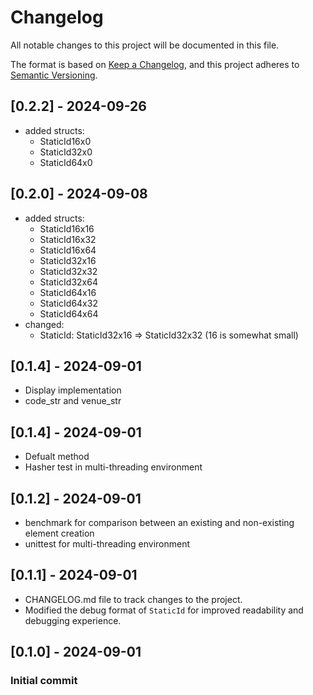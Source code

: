 # Changelog
All notable changes to this project will be documented in this file.

The format is based on [Keep a Changelog](https://keepachangelog.com/en/1.0.0/),
and this project adheres to [Semantic Versioning](https://semver.org/spec/v2.0.0.html).
## [0.2.2] - 2024-09-26
* added structs: 
  * StaticId16x0
  * StaticId32x0
  * StaticId64x0
  
## [0.2.0] - 2024-09-08
* added structs: 
  * StaticId16x16
  * StaticId16x32
  * StaticId16x64
  * StaticId32x16
  * StaticId32x32
  * StaticId32x64
  * StaticId64x16
  * StaticId64x32
  * StaticId64x64
* changed: 
  * StaticId: StaticId32x16 => StaticId32x32 (16 is somewhat small)

## [0.1.4] - 2024-09-01
- Display implementation
- code_str and venue_str

## [0.1.4] - 2024-09-01
- Defualt method
- Hasher test in multi-threading environment

## [0.1.2] - 2024-09-01
- benchmark for comparison between an existing and non-existing element creation
- unittest for multi-threading environment

## [0.1.1] - 2024-09-01

- CHANGELOG.md file to track changes to the project.
- Modified the debug format of `StaticId` for improved readability and debugging experience.

## [0.1.0] - 2024-09-01
### Initial commit